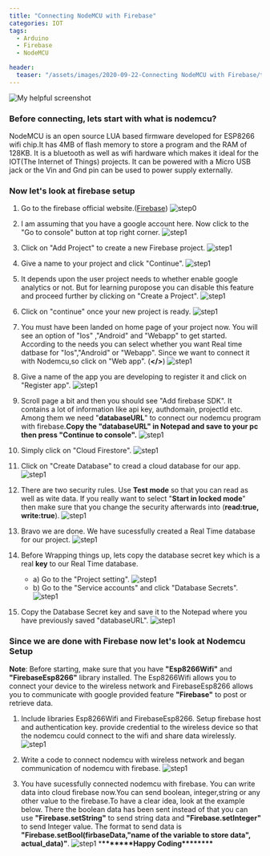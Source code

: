 ```yaml
---
title: "Connecting NodeMCU with Firebase"
categories: IOT
tags:
  - Arduino
  - Firebase
  - NodeMCU

header:
  teaser: "/assets/images/2020-09-22-Connecting NodeMCU with Firebase/teaser.png"
---
```


![My helpful screenshot](/assets/images/nodemcu.png)

### Before connecting, lets start with what is nodemcu?

NodeMCU is an open source LUA based firmware developed for ESP8266 wifi chip.It has 4MB of flash memory to store a program and the RAM of 128KB. It is a bluetooth as well as wifi hardware which makes it ideal for the IOT(The Internet of Things) projects. It can be powered with a Micro USB jack or the Vin and Gnd pin can be used to power supply externally.

### Now let's look at firebase setup

1. Go to the firebase official website.([Firebase](https://firebase.google.com/))
   ![step0](/assets/images/firebasestep0.png)

2. I am assuming that you have a google account here. Now click to the "Go to console" button at top right corner.
   ![step1](/assets/images/firebasestep1.png)

3. Click on "Add Project" to create a new Firebase project.
   ![step1](/assets/images/firebasestep2.png)
4. Give a name to your project and click "Continue".
   ![step1](/assets/images/firebasestep3.png)
5. It depends upon the user project needs to whether enable google analytics or not.
   But for learning puropose you can disable this feature and proceed further by clicking on "Create a Project".
   ![step1](/assets/images/firebasestep4.png)

6. Click on "continue" once your new project is ready.
   ![step1](/assets/images/firebasestep5.png)

7. You must have been landed on home page of your project now. You will see an option of "Ios" ,"Android" and "Webapp" to get started. According to the needs you can select whether you want Real time datbase for "Ios","Android" or "Webapp". Since we want to connect it with Nodemcu,so click on "Web app". (**</>**)
   ![step1](/assets/images/firebasestep6.png)

8. Give a name of the app you are developing to register it and click on "Register app".
   ![step1](/assets/images/firebasestep8.png)

9. Scroll page a bit and then you should see "Add firebase SDK".
   It contains a lot of information like api key, authdomain, projectId etc. Among them we need "**databaseURL**" to connect our nodemcu program with firebase.**Copy the "databaseURL" in Notepad and save to your pc then press "Continue to console".**
   ![step1](/assets/images/firebasestep10.png)

10. Simply click on "Cloud Firestore".
    ![step1](/assets/images/firebasestep11.png)
11. Click on "Create Database" to cread a cloud database for our app.
    ![step1](/assets/images/firebasestep12.png)

12. There are two security rules. Use **Test mode** so that you can read as well as wite data. If you really want to select "**Start in locked mode**" then make sure that you change the security afterwards into (**read:true, write:true**).
    ![step1](/assets/images/firebasestep13.png)
13. Bravo we are done. We have sucessfully created a Real Time database for our project.
    ![step1](/assets/images/firebasestep14.png)

14. Before Wrapping things up, lets copy the database secret key which is a real **key** to our Real Time database.
    - a) Go to the "Project setting".
      ![step1](/assets/images/firebasestep15.png)
    - b) Go to the "Service accounts" and click "Database Secrets".
      ![step1](/assets/images/firebasestep21.png)
15. Copy the Database Secret key and save it to the Notepad where you have previously saved "databaseURL".
    ![step1](/assets/images/firebasestep22.png)

### Since we are done with Firebase now let's look at Nodemcu Setup

**Note**: Before starting, make sure that you have **"Esp8266Wifi"** and **"FirebaseEsp8266"** library installed. The Esp8266Wifi allows you to connect your device to the wireless network and FirebaseEsp8266 allows you to communicate with google provided feature **"Firebase"** to post or retrieve data.

1. Include libraries Esp8266Wifi and FirebaseEsp8266. Setup firebase host and authentication key. provide credential to the wireless device so that the nodemcu could connect to the wifi and share data wirelessly.
   ![step1](/assets/images/nodemcustep1.png)

2. Write a code to connect nodemcu with wireless network and began communication of nodemcu with firebase.
   ![step1](/assets/images/nodemcustep2.png)

3. You have sucessfully connected nodemcu with firebase. You can write data into cloud firebase now.You can send boolean, integer,string or any other value to the firebase.To have a clear idea, look at the example below. There the boolean data has been sent instead of that you can use **"Firebase.setString"** to send string data and **"Firebase.setInteger"** to send Integer value.
   The format to send data is **"Firebase.setBool(firbaseData,"name of the variable to store data", actual_data)"**.
   ![step1](/assets/images/nodemcustep3.png) \***\*\*\*\*\*\*\***Happy Coding\***\*\*\*\*\*\*\***
